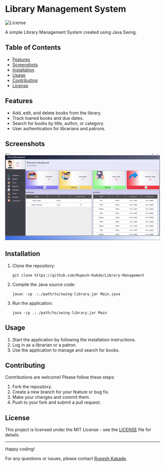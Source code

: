 
# Library Management System

![License](https://img.shields.io/badge/License-MIT-green.svg)

A simple Library Management System created using Java Swing.

## Table of Contents

- [Features](#features)
- [Screenshots](#screenshots)
- [Installation](#installation)
- [Usage](#usage)
- [Contributing](#contributing)
- [License](#license)

## Features

- Add, edit, and delete books from the library.
- Track loaned books and due dates.
- Search for books by title, author, or category.
- User authentication for librarians and patrons.

## Screenshots

![Screenshot 1](screenshot/dashboard.png)


## Installation

1. Clone the repository:

   ```shell
   git clone https://github.com/Rupesh-Kakde/Library-Management
   ```

2. Compile the Java source code:

   ```shell
   javac -cp .:./path/to/swing-library.jar Main.java
   ```

3. Run the application:

   ```shell
   java -cp .:./path/to/swing-library.jar Main
   ```

## Usage

1. Start the application by following the installation instructions.
2. Log in as a librarian or a patron.
3. Use the application to manage and search for books.

## Contributing

Contributions are welcome! Please follow these steps:

1. Fork the repository.
2. Create a new branch for your feature or bug fix.
3. Make your changes and commit them.
4. Push to your fork and submit a pull request.

## License

This project is licensed under the MIT License - see the [LICENSE](LICENSE) file for details.

---

Happy coding!

For any questions or issues, please contact [Rupesh Kakade](mailto:rupeshkakade2003@gmail.com).

